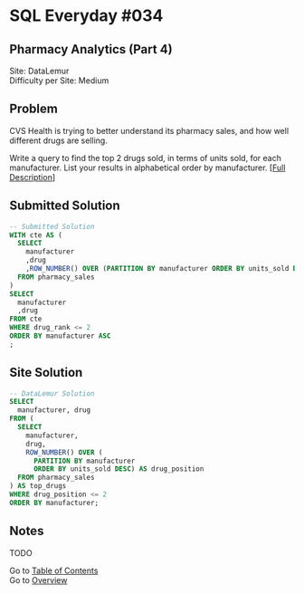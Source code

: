 # SQL Everyday \#034

## Pharmacy Analytics (Part 4)

Site: DataLemur\
Difficulty per Site: Medium

## Problem

CVS Health is trying to better understand its pharmacy sales, and how well different drugs are selling.

Write a query to find the top 2 drugs sold, in terms of units sold, for each manufacturer. List your results in alphabetical order by manufacturer. [[Full Description](https://datalemur.com/questions/top-drugs-sold)]

## Submitted Solution

```sql
-- Submitted Solution
WITH cte AS (
  SELECT
    manufacturer
    ,drug
    ,ROW_NUMBER() OVER (PARTITION BY manufacturer ORDER BY units_sold DESC) AS drug_rank
  FROM pharmacy_sales
)
SELECT
  manufacturer
  ,drug
FROM cte
WHERE drug_rank <= 2
ORDER BY manufacturer ASC
;
```

## Site Solution

```sql
-- DataLemur Solution 
SELECT
  manufacturer, drug
FROM (
  SELECT
    manufacturer,
    drug,
    ROW_NUMBER() OVER (
      PARTITION BY manufacturer
      ORDER BY units_sold DESC) AS drug_position
  FROM pharmacy_sales
) AS top_drugs
WHERE drug_position <= 2
ORDER BY manufacturer;
```

## Notes

TODO

Go to [Table of Contents](/README.md#contents)\
Go to [Overview](/README.md)
